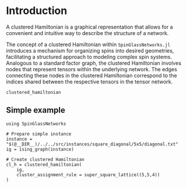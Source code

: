 # Introduction
A clustered Hamiltonian is a graphical representation that allows for a convenient and intuitive way to describe the structure of a network.

The concept of a clustered Hamiltonian within `SpinGlassNetworks.jl` introduces a mechanism for organizing spins into desired geometries, facilitating a structured approach to modeling complex spin systems. Analogous to a standard factor graph, the clustered Hamiltonian involves nodes that represent tensors within the underlying network. The edges connecting these nodes in the clustered Hamiltonian correspond to the indices shared between the respective tensors in the tensor network.

```@docs
clustered_hamiltonian
```

## Simple example

```@example
using SpinGlassNetworks

# Prepare simple instance
instance = "$(@__DIR__)/../../src/instances/square_diagonal/5x5/diagonal.txt"
ig = ising_graph(instance)

# Create clustered Hamiltonian
cl_h = clustered_hamiltonian(
    ig,
    cluster_assignment_rule = super_square_lattice((5,5,4))
)
```